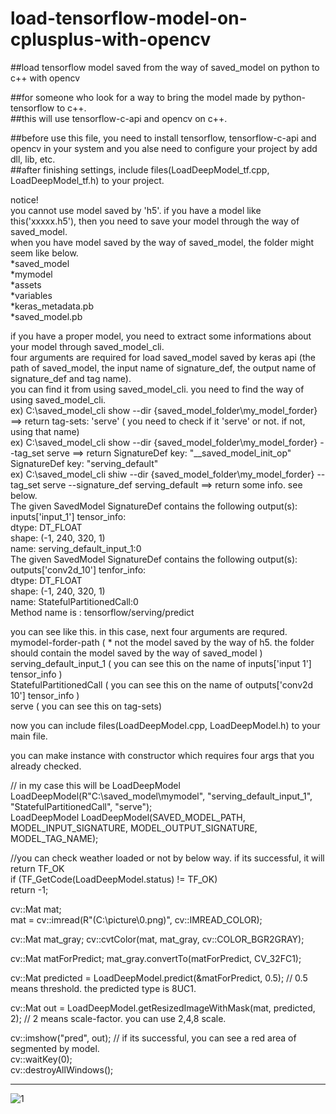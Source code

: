 # load-tensorflow-model-on-cplusplus-with-opencv   
##load tensorflow model saved from the way of saved_model on python to c++ with opencv    

##for someone who look for a way to bring the model made by python-tensorflow to c++.   
##this will use tensorflow-c-api and opencv on c++.   

##before use this file, you need to install tensorflow, tensorflow-c-api and opencv in your system and you alse need to configure your project by add dll, lib, etc.   
##after finishing settings, include files(LoadDeepModel_tf.cpp, LoadDeepModel_tf.h) to your project.   


notice!    
you cannot use model saved by 'h5'. if you have a model like this('xxxxx.h5'), then you need to save your model through the way of saved_model.   
when you have model saved by the way of saved_model, the folder might seem like below.   
*saved_model  
   *mymodel   
       *assets   
       *variables   
       *keras_metadata.pb   
       *saved_model.pb   


if you have a proper model, you need to extract some informations about your model through saved_model_cli.   
four arguments are required for load saved_model saved by keras api  (the path of saved_model, the input name of signature_def, the output name of signature_def and tag name).   
you can find it from using saved_model_cli. you need to find the way of using saved_model_cli.     
ex) C:\saved_model_cli show --dir {saved_model_folder\my_model_forder}  ==> return tag-sets: 'serve' ( you need to check if it 'serve' or not. if not, using that name)   
ex) C:\saved_model_cli show --dir {saved_model_folder\my_model_forder} --tag_set serve  ==> return SignatureDef key: "__saved_model_init_op"
                                                                                                    SignatureDef key: "serving_default"   
ex) C:\saved_model_cli shiw --dir {saved_model_folder\my_model_forder} --tag_set serve --signature_def serving_default ==> return some info. see below.   
    The given SavedModel SignatureDef contains the following output(s):   
      inputs['input_1'] tensor_info:   
          dtype: DT_FLOAT   
  				shape: (-1, 240, 320, 1)   
  				name: serving_default_input_1:0   
  		The given SavedModel SignatureDef contains the following output(s):   
  			outputs['conv2d_10'] tenfor_info:   
  				dtype: DT_FLOAT   
  				shape: (-1, 240, 320, 1)   
  				name: StatefulPartitionedCall:0   
  		Method name is : tensorflow/serving/predict   
 
you can see like this. in this case, next four arguments are requred.   
  mymodel-forder-path  ( * not the model saved by the way of h5. the folder should contain the model saved by the way of saved_model )    
  serving_default_input_1  ( you can see this on the name of inputs['input 1'] tensor_info )   
  StatefulPartitionedCall  ( you can see this on the name of outputs['conv2d 10'] tensor_info )   
  serve ( you can see this on tag-sets)   



now you can include files(LoadDeepModel.cpp, LoadDeepModel.h) to your main file.    

you can make instance with constructor which requires four args that you already checked.   

// in my case this will be LoadDeepModel LoadDeepModel(R"C:\saved_model\mymodel", "serving_default_input_1", "StatefulPartitionedCall", "serve");   
LoadDeepModel LoadDeepModel(SAVED_MODEL_PATH, MODEL_INPUT_SIGNATURE, MODEL_OUTPUT_SIGNATURE, MODEL_TAG_NAME);

//you can check weather loaded or not by below way. if its successful, it will return TF_OK   
if (TF_GetCode(LoadDeepModel.status) != TF_OK)   
  return -1;   
    
 cv::Mat mat;   
 mat = cv::imread(R"(C:\picture\0.png)", cv::IMREAD_COLOR);   
 
 cv::Mat mat_gray;
 cv::cvtColor(mat, mat_gray, cv::COLOR_BGR2GRAY);
 
 cv::Mat matForPredict;
 mat_gray.convertTo(matForPredict, CV_32FC1);
 
 cv::Mat predicted = LoadDeepModel.predict(&matForPredict, 0.5);  // 0.5 means threshold. the predicted type is 8UC1.
 
 cv::Mat out = LoadDeepModel.getResizedImageWithMask(mat, predicted, 2);  // 2 means scale-factor. you can use 2,4,8 scale.
 
 cv::imshow("pred", out);    // if its successful, you can see a red area of segmented by model.   
 cv::waitKey(0);   
 cv::destroyAllWindows();   
 
***
 ![1](https://user-images.githubusercontent.com/96859911/170189820-5698076d-1a07-44cc-a207-c41b2bc8532a.png)

 
 
